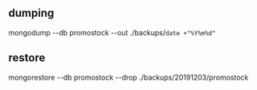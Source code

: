 ## dumping
mongodump --db promostock --out ./backups/`date +"%Y%m%d"`

## restore
mongorestore --db promostock --drop ./backups/20191203/promostock